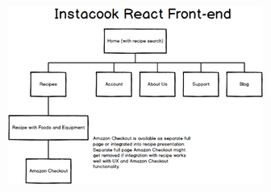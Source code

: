 ![Wireframe for instacook-react front-end](https://github.com/somersbmatthews/readme-images/blob/master/instacook-react-wireframe.png)
